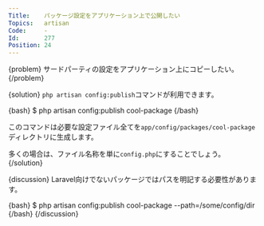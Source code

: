 ```yaml
---
Title:    パッケージ設定をアプリケーション上で公開したい
Topics:   artisan
Code:     -
Id:       277
Position: 24
---
```


{problem}
サードパーティの設定をアプリケーション上にコピーしたい。
{/problem}

{solution}
`php artisan config:publish`コマンドが利用できます。

{bash}
$ php artisan config:publish cool-package
{/bash}

このコマンドは必要な設定ファイル全てを`app/config/packages/cool-package`ディレクトリに生成します。

多くの場合は、ファイル名称を単に`config.php`にすることでしょう。
{/solution}

{discussion}
Laravel向けでないパッケージではパスを明記する必要性があります。


{bash}
$ php artisan config:publish cool-package --path=/some/config/dir
{/bash}
{/discussion}
